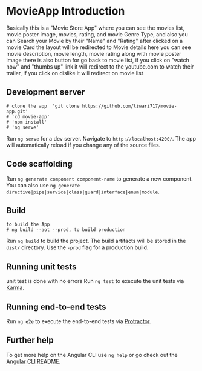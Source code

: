 # MovieApp Introduction

Basically this is a "Movie Store App" where you can see the movies list, movie poster image, movies, rating, and movie Genre Type,
and also you can Search your Movie by their "Name" and "Rating"
after clicked on a movie Card the layout will be redirected to Movie details
here you can see movie description, movie length, movie rating along with movie poster image
there is also button for go back to movie list,
if you click on "watch now" and "thumbs up" link it will redirect to the youtube.com to watch their trailer,
if you click on dislike it will redirect on movie list

## Development server
	# clone the app  'git clone https://github.com/tiwari717/movie-app.git'
	# 'cd movie-app'
	# 'npm install'
	# 'ng serve'

Run `ng serve` for a dev server. Navigate to `http://localhost:4200/`. The app will automatically reload if you change any of the source files.

## Code scaffolding

Run `ng generate component component-name` to generate a new component. You can also use `ng generate directive|pipe|service|class|guard|interface|enum|module`.

## Build
	to build the App
	# ng build --aot --prod, to build production
Run `ng build` to build the project. The build artifacts will be stored in the `dist/` directory. Use the `-prod` flag for a production build.

## Running unit tests
unit test is done with no errors
Run `ng test` to execute the unit tests via [Karma](https://karma-runner.github.io).

## Running end-to-end tests

Run `ng e2e` to execute the end-to-end tests via [Protractor](http://www.protractortest.org/).

## Further help

To get more help on the Angular CLI use `ng help` or go check out the [Angular CLI README](https://github.com/tiwari717/movie-app.git/master/README.md).
